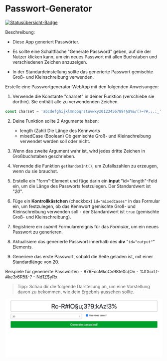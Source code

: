 # Passwort-Generator

[![Statusübersicht-Badge](../../blob/badges/.github/badges/autograding/badge.svg)](#Ergebnisse)

Beschreibung:

- Diese App generiert Passwörter.

- Es sollte eine Schaltfläche "Generate Password" geben, auf die der Nutzer klicken kann, um ein neues Passwort mit allen Buchstaben und verschiedenen Zeichen anzuzeigen.

- In der Standardeinstellung sollte das generierte Passwort gemischte Groß- und Kleinschreibung verwenden.

Erstelle eine Passwortgenerator-WebApp mit den folgenden Anweisungen:

1. Verwende die Konstante "charset" in deiner Funktion (verschiebe sie dorthin). Sie enthält alle zu verwendenden Zeichen.

```javascript
const charset = 'abcdefghijklmnopqrstuvwxyz0123456789!§$%&/()=?#,;.:_';
```

2. Deine Funktion sollte 2 Argumente haben:

   - length (Zahl) Die Länge des Kennworts
   - mixedCase (Boolean) Ob gemischte Groß- und Kleinschreibung verwendet werden soll oder nicht.

3. Wenn das zweite Argument wahr ist, wird jedes dritte Zeichen in Großbuchstaben geschrieben.
4. Verwende die Funktion `getRandomInt()`, um Zufallszahlen zu erzeugen, wenn du sie brauchst.
5. Erstelle ein "form"-Element und füge darin ein **input** "id="length"-Feld ein, um die Länge des Passworts festzulegen. Der Standardwert ist "_20_".
6. Füge ein **Kontrollkästchen** (checkbox) `id="mixedCases"` in das Formular ein, um festzulegen, ob das Kennwort gemischte Groß- und Kleinschreibung verwenden soll - der Standardwert ist `true` (gemischte Groß- und Kleinschreibung).
7. Registriere ein _submit_ Formularereignis für das _Formular_, um ein neues Passwort zu generieren.
8. Aktualisiere das generierte Passwort innerhalb des **div** "`id="output"`" Elements.
9. Generiere das erste Passwort, sobald die Seite geladen ist, mit einer Standardlänge von 20.

Beispiele für generierte Passwörter: - 876FocMkcCv98teXc(Ov - %lfXcrLt-#ke3r6R5§-? - Nd1Z\$yRx

> Tipp: Schau dir die folgende Darstellung an, um eine Vorstellung davon zu bekommen, wie dein Ergebnis aussehen sollte.

![demo](demo.gif)
